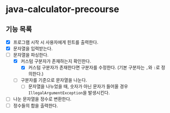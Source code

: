 # java-calculator-precourse

## 기능 목록

- [x] 프로그램 시작 시 사용자에게 힌트를 출력한다.
- [x] 문자열을 입력받는다.
- [ ] 문자열을 파싱한다.
  - [x] 커스텀 구분자가 존재하는지 확인한다.
    - [x] 커스텀 구분자가 존재한다면 구분자를 수정한다. (기본 구분자는 `,`와 `:`로 정의한다.)
  - [ ] 구분자를 기준으로 문자열을 나눈다.
    - [ ] 문자열을 나누었을 때, 숫자가 아닌 문자가 들어올 경우 `IllegalArgumentException`을 발생시킨다.
- [ ] 나눈 문자열을 정수로 변환한다.
- [ ] 정수들의 합을 출력한다.
